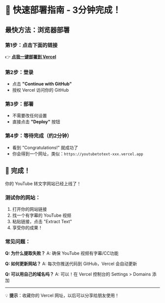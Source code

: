 # 🚀 快速部署指南 - 3分钟完成！

## 最快方法：浏览器部署

### 第1步：点击下面的链接
👉 **[点我一键部署到 Vercel](https://vercel.com/new/clone?repository-url=https://github.com/WeiProduct/Youtubetotext)**

### 第2步：登录
- 点击 **"Continue with GitHub"**
- 授权 Vercel 访问你的 GitHub

### 第3步：部署
- 不需要改任何设置
- 直接点击 **"Deploy"** 按钮

### 第4步：等待完成（约2分钟）
- 看到 "Congratulations!" 就成功了
- 你会得到一个网址，类似：`https://youtubetotext-xxx.vercel.app`

## 🎉 完成！

你的 YouTube 转文字网站已经上线了！

### 测试你的网站：
1. 打开你的网站链接
2. 找一个有字幕的 YouTube 视频
3. 粘贴链接，点击 "Extract Text"
4. 享受你的成果！

### 常见问题：

**Q: 为什么提取失败？**
A: 确保 YouTube 视频有字幕/CC功能

**Q: 如何更新网站？**
A: 每次你推送代码到 GitHub，Vercel 会自动更新

**Q: 可以用自己的域名吗？**
A: 可以！在 Vercel 控制台的 Settings > Domains 添加

---

💡 **提示**：收藏你的 Vercel 网址，以后可以分享给朋友使用！